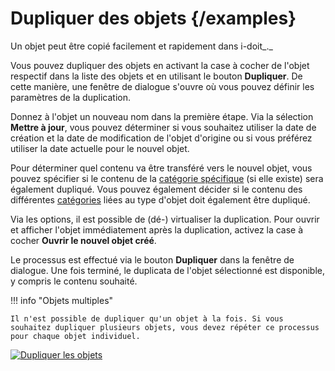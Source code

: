 # Dupliquer des objets {/examples}

Un objet peut être copié facilement et rapidement dans i-doit_._

Vous pouvez dupliquer des objets en activant la case à cocher de l'objet respectif dans la liste des objets et en utilisant le bouton **Dupliquer**. De cette manière, une fenêtre de dialogue s'ouvre où vous pouvez définir les paramètres de la duplication.

Donnez à l'objet un nouveau nom dans la première étape. Via la sélection **Mettre à jour**, vous pouvez déterminer si vous souhaitez utiliser la date de création et la date de modification de l'objet d'origine ou si vous préférez utiliser la date actuelle pour le nouvel objet.

Pour déterminer quel contenu va être transféré vers le nouvel objet, vous pouvez spécifier si le contenu de la [catégorie spécifique](../glossary.md) (si elle existe) sera également dupliqué. Vous pouvez également décider si le contenu des différentes [catégories](../glossary.md) liées au type d'objet doit également être dupliqué.

Via les options, il est possible de (dé-) virtualiser la duplication. Pour ouvrir et afficher l'objet immédiatement après la duplication, activez la case à cocher **Ouvrir le nouvel objet créé**.

Le processus est effectué via le bouton **Dupliquer** dans la fenêtre de dialogue. Une fois terminé, le duplicata de l'objet sélectionné est disponible, y compris le contenu souhaité.

!!! info "Objets multiples"

    Il n'est possible de dupliquer qu'un objet à la fois. Si vous souhaitez dupliquer plusieurs objets, vous devez répéter ce processus pour chaque objet individuel.

[![Dupliquer les objets](../assets/images/en/efficient-documentation/duplicates-objects/dupe.gif)](../assets/images/en/efficient-documentation/duplicates-objects/dupe.gif)
